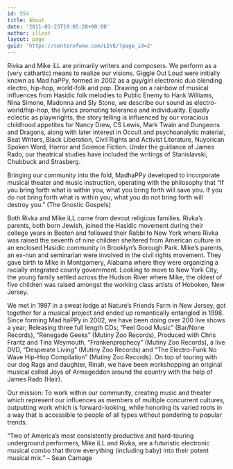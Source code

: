 ```yaml
---
id: 554
title: About
date: '2011-01-23T19:05:28+00:00'
author: illest
layout: page
guid: 'https://centerofwow.com/LIVE/?page_id=2'
---
```


Rivka and Mike iLL are primarily writers and composers. We perform as a (very cathartic) means to realize our visions. Giggle Out Loud were initially known as Mad haPPy, formed in 2002 as a guy/girl electronic duo blending electro, hip-hop, world-folk and pop. Drawing on a rainbow of musical influences from Hasidic folk melodies to Public Enemy to Hank Williams, Nina Simone, Madonna and Sly Stone, we describe our sound as electro-world/hip-hop, the lyrics promoting tolerance and individuality. Equally eclectic as playwrights, the story telling is influenced by our voracious childhood appetites for Nancy Drew, CS Lewis, Mark Twain and Dungeons and Dragons, along with later interest in Occult and psychoanalytic material, Beat Writers, Black Liberation, Civil Rights and Activist Literature, Nuyorican Spoken Word, Horror and Science Fiction. Under the guidance of James Rado, our theatrical studies have included the writings of Stanislavski, Chubbuck and Strasberg.

Bringing our community into the fold, MadhaPPy developed to incorporate musical theater and music instruction, operating with the philosophy that “If you bring forth what is within you, what you bring forth will save you. If you do not bring forth what is within you, what you do not bring forth will destroy you.” (The Gnostic Gospels)

Both Rivka and Mike iLL come from devout religious families. Rivka’s parents, both born Jewish, joined the Hasidic movement during their college years in Boston and followed their Rabbi to New York where Rivka was raised the seventh of nine children sheltered from American culture in an enclosed Hasidic community in Brooklyn’s Borough Park. Mike’s parents, an ex-nun and seminarian were involved in the civil rights movement. They gave birth to Mike in Montgomery, Alabama where they were organizing a racially integrated county government. Looking to move to New York City, the young family settled across the Hudson River where Mike, the oldest of five children was raised amongst the working class artists of Hoboken, New Jersey.

We met in 1997 in a sweat lodge at Nature’s Friends Farm in New Jersey, got together for a musical project and ended up romantically entangled in 1998. Since forming Mad haPPy in 2002, we have been doing over 200 live shows a year; Releasing three full length CDs; “Feel Good Music” (Bar/None Records), “Renegade Geeks” (Mutiny Zoo Records), Produced with Chris Frantz and Tina Weymouth, “Frankenprophecy” (Mutiny Zoo Records), a live DVD, “Desperate Living” (Mutiny Zoo Records) and “The Electro-Funk No Wave Hip-Hop Compilation” (Mutiny Zoo Records). On top of touring with our dog Rags and daughter, Rinah, we have been workshopping an original musical called Joys of Armageddon around the country with the help of James Rado (Hair).

Our mission: To work within our community, creating music and theater which represent our influences as members of multiple concurrent cultures, outputting work which is forward-looking, while honoring its varied roots in a way that is accessible to people of all types without pandering to popular trends.

“Two of America’s most consistently productive and hard-touring underground performers, Mike iLL and Rivka, are a futuristic electronic musical combo that throw everything (including baby) into their potent musical mix.” – Sean Carnage